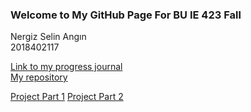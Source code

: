 ### Welcome to My GitHub Page For BU IE 423 Fall
Nergiz Selin Angın  
2018402117

[Link to my progress journal](https://bu-ie-423.github.io/fall-23-selinnangin/)  
[My repository](https://github.com/BU-IE-423/fall-23-selinnangin)

[Project Part 1](Project_Part_1.html)
[Project Part 2](Part2-Final.html)
